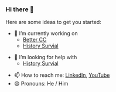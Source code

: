 ### Hi there 👋


<!--**ajh123/ajh123** is a ✨ _special_ ✨ repository because its `README.md` (this file) appears on your GitHub profile.-->

Here are some ideas to get you started:

- 🔭 I’m currently working on
  - [Better CC](https://github.com/ajh123-development/better-cc)
  - [History Survial](https://github.com/ajh123-development/HistorySurvival)
<!-- - 🌱 I’m currently learning ...-->
<!-- - 👯 I’m looking to collaborate on ...-->
- 🤔 I’m looking for help with
  - [History Survial](https://github.com/ajh123-development/HistorySurvival)
<!-- - 💬 Ask me about ...-->
- 📫 How to reach me: [LinkedIn](https://www.linkedin.com/in/samuel-hulme-423210254/), [YouTube](https://www.youtube.com/@minecraftict)
- 😄 Pronouns: He / Him
<!-- - ⚡ Fun fact: -->

